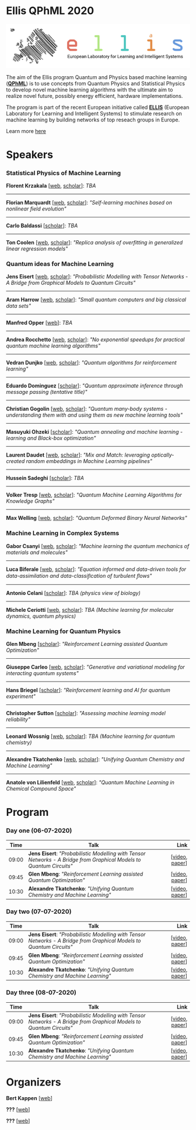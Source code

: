 # Ellis QPhML 2020

![Ellis Logo](assets/images/ellis-logo-transparent-1.png)

The aim of the Ellis program Quantum and Physics based machine learning ([**QPhML**](ellisfellows.md)) is to use concepts from Quantum Physics and Statistical Physics to develop novel machine learning algorithms with the ultimate aim to realize novel future, possibly energy efficient, hardware implementations.

The program is part of the recent European initiative called [**ELLIS**](https://ellis.eu/) (European Laboratory for Learning and Intelligent Systems) to stimulate research on machine learning by building networks of top reseach groups in Europe. 

Learn more [here](ellisfellows.md)

# Speakers 

### Statistical Physics of Machine Learning 

**Florent Krzakala** [[web](https://florentkrzakala.com/), [scholar](https://scholar.google.com/citations?user=3jDeUlMAAAAJ&hl=en)]: _TBA_

***

**Florian Marquardt** [[web](http://www.thp2.nat.uni-erlangen.de/index.php/Homepage_Florian_Marquardt), [scholar](https://scholar.google.com/citations?user=jx_c7SgAAAAJ&hl=en)]: _"Self-learning machines based on nonlinear field evolution"_

***

**Carlo Baldassi** [[scholar](https://scholar.google.com/citations?user=DYUloYkAAAAJ&hl=it)]: _TBA_

***

**Ton Coolen** [[web](https://toncoolen.wixsite.com/accc), [scholar](https://scholar.google.co.uk/citations?user=yJb0-aIAAAAJ&hl=en)]: _"Replica analysis of overfitting in generalized linear regression models"_

### Quantum ideas for Machine Learning 

**Jens Eisert** [[web](https://www.physik.fu-berlin.de/en/einrichtungen/ag/ag-eisert/people/eisert/index.html), [scholar](https://scholar.google.com/citations?user=WawCci0AAAAJ&hl=en)]: _"Probabilistic Modelling with Tensor Networks - A Bridge from Graphical Models to Quantum Circuits"_

***

**Aram Harrow** [[web](http://web.mit.edu/aram/www/), [scholar](https://scholar.google.com/citations?user=6WYsaqMAAAAJ&hl=en)]: _"Small quantum computers and big classical data sets"_

***

**Manfred Opper** [[web](https://dblp.uni-trier.de/pers/o/Opper:Manfred.html)]: _TBA_

***

**Andrea Rocchetto** [[web](https://andrearocchetto.github.io/), [scholar](https://scholar.google.com/citations?user=E5AvzjAAAAAJ&hl=en)]: _"No exponential speedups for practical quantum machine learning algorithms"_

***

**Vedran Dunjko** [[web](https://www.universiteitleiden.nl/en/staffmembers/vedran-dunjko#tab-1), [scholar](https://scholar.google.com/citations?user=syyWEfIAAAAJ&hl=de)]: _"Quantum algorithms for reinforcement learning"_

***

**Eduardo Dominguez** [[scholar](https://scholar.google.at/citations?user=hfNetG8AAAAJ&hl=en)]: _"Quantum approximate inference through message passing (tentative title)"_

***

**Christian Gogolin** [[web](http://www.cgogolin.de/), [scholar](https://scholar.google.com/citations?user=8sE9_B8AAAAJ&hl=en)]: _"Quantum many-body systems - understanding them with and using them as new machine learning tools"_

***

**Masuyuki Ohzeki** [[scholar](https://scholar.google.com/citations?user=BTwzDDwAAAAJ&hl=en)]: _"Quantum annealing and machine learning - learning and Black-box optimization"_

***

**Laurent Daudet** [[web](https://www.institut-langevin.espci.fr/laurent_daudet?lang=fr), [scholar](https://scholar.google.com/citations?user=PCIAcfUAAAAJ&hl=en)]: _"Mix and Match: leveraging optically-created random embeddings in Machine Learning pipelines"_

***

**Hussein Sadeghi** [[scholar](https://scholar.google.com/citations?hl=en&user=piDNXW4AAAAJ&view_op=list_works&sortby=pubdate)]: _TBA_

***

**Volker Tresp** [[web](https://www.dbs.ifi.lmu.de/~tresp/), [scholar](https://scholar.google.com/citations?user=xIJHTUwAAAAJ&hl=en)]: _"Quantum Machine Learning Algorithms for Knowledge Graphs"_

***

**Max Welling** [[web](https://staff.fnwi.uva.nl/m.welling/), [scholar](https://scholar.google.com/citations?user=8200InoAAAAJ&hl=en)]: _"Quantum Deformed Binary Neural Networks"_

### Machine Learning in Complex Systems 

**Gabor Csanyi** [[web](http://www.eng.cam.ac.uk/profiles/gc121), [scholar](https://scholar.google.com/citations?user=q39javYAAAAJ&hl=en)]: _"Machine learning the quantum mechanics of materials and molecules"_

***

**Luca Biferale** [[web](http://people.fisica.uniroma2.it/~biferale/), [scholar](https://scholar.google.it/citations?user=AqNnuK0AAAAJ&hl=it)]: _"Equation informed and data-driven tools for data-assimilation and data-classiﬁcation of turbulent ﬂows"_

***

**Antonio Celani** [[scholar](https://scholar.google.fr/citations?user=a5JvBbgAAAAJ&hl=fr)]: _TBA (physics view of biology)_

***

**Michele Ceriotti** [[web](https://people.epfl.ch/michele.ceriotti?lang=en), [scholar](https://scholar.google.com/citations?user=exWw7d0AAAAJ&hl=en)]:	_TBA (Machine learning for molecular dynamics, quantum physics)_

### Machine Learning for Quantum Physics

**Glen Mbeng** [[scholar](https://scholar.google.com/citations?user=9cBUERoAAAAJ&hl=en)]: _"Reinforcement Learning assisted Quantum Optimization"_

***

**Giuseppe Carleo** [[web](https://www.simonsfoundation.org/team/giuseppe-carleo/), [scholar](https://scholar.google.it/citations?user=e9I38PEAAAAJ&hl=it)]: _"Generative and variational modeling for interacting quantum systems"_

***

**Hans Briegel** [[scholar](https://scholar.google.at/citations?user=CtRLfr4AAAAJ&hl=de)]: _"Reinforcement learning and AI for quantum experiment"_

***

**Christopher Sutton** [[scholar](https://scholar.google.com/citations?user=pU6K6F8AAAAJ&hl=en)]: _"Assessing machine learning model reliability"_

***

**Leonard Wossnig** [[web](https://sites.google.com/view/leonardwossnig/), [scholar](https://scholar.google.com/citations?user=OAwZ1y4AAAAJ&hl=en)]: _TBA (Machine learning for quantum chemistry)_

***

**Alexandre Tkatchenko** [[web](https://wwwfr.uni.lu/recherche/fstm/dphyms/people/alexandre_tkatchenko), [scholar](https://scholar.google.com/citations?user=o2t1Pv8AAAAJ&hl=en)]: _"Unifying Quantum Chemistry and Machine Learning"_

***

**Anatole von Lilienfeld** [[web](https://www.chemie1.unibas.ch/~anatole/index.html), [scholar](https://scholar.google.com/citations?user=LFFk3rkAAAAJ&hl=en)]: _"Quantum Machine Learning in Chemical Compound Space"_

# Program 

### Day one (06-07-2020)

| Time          | Talk      | Link     |
| ------------- | ------------- | -----:|
| 09:00      | **Jens Eisert**: _"Probabilistic Modelling with Tensor Networks - A Bridge from Graphical Models to Quantum Circuits"_ | [[video](), [paper]()] |
| 09:45      | **Glen Mbeng**: _"Reinforcement Learning assisted Quantum Optimization"_     |   [[video](), [paper]()] |
| 10:30 | **Alexandre Tkatchenko**: _"Unifying Quantum Chemistry and Machine Learning"_      |   [[video](), [paper]()] |

### Day two  (07-07-2020)

| Time          | Talk      | Link     |
| ------------- | ------------- | -----:|
| 09:00      | **Jens Eisert**: _"Probabilistic Modelling with Tensor Networks - A Bridge from Graphical Models to Quantum Circuits"_ | [[video](), [paper]()] |
| 09:45      | **Glen Mbeng**: _"Reinforcement Learning assisted Quantum Optimization"_     |  [[video](), [paper]()] |
| 10:30 | **Alexandre Tkatchenko**: _"Unifying Quantum Chemistry and Machine Learning"_      |   [[video](), [paper]()] |

### Day three  (08-07-2020)

| Time          | Talk      | Link     |
| ------------- | ------------- | -----:|
| 09:00      | **Jens Eisert**: _"Probabilistic Modelling with Tensor Networks - A Bridge from Graphical Models to Quantum Circuits"_ | [[video](), [paper]()] |
| 09:45      | **Glen Mbeng**: _"Reinforcement Learning assisted Quantum Optimization"_     |  [[video](), [paper]()] |
| 10:30 | **Alexandre Tkatchenko**: _"Unifying Quantum Chemistry and Machine Learning"_      |   [[video](), [paper]()] |


# Organizers

**Bert Kappen** [[web](http://www.snn.ru.nl/~bertk/)]

**???** [[web]()]

**???** [[web]()]
